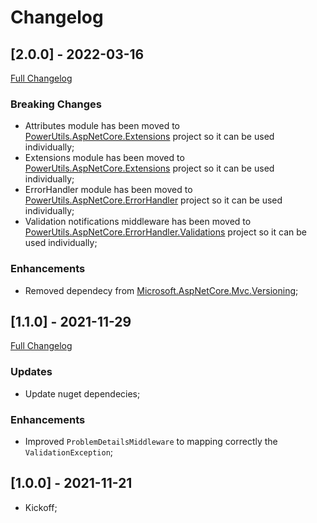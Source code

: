 # Changelog




## [2.0.0] - 2022-03-16

[Full Changelog](https://github.com/TechNobre/PowerUtils.AspNetCore.WebAPI/compare/v1.1.0...v2.0.0)


### Breaking Changes

- Attributes module has been moved to [PowerUtils.AspNetCore.Extensions](https://github.com/TechNobre/PowerUtils.AspNetCore.Extensions) project so it can be used individually;
- Extensions module has been moved to [PowerUtils.AspNetCore.Extensions](https://github.com/TechNobre/PowerUtils.AspNetCore.Extensions) project so it can be used individually;
- ErrorHandler module has been moved to [PowerUtils.AspNetCore.ErrorHandler](https://github.com/TechNobre/PowerUtils.AspNetCore.ErrorHandler) project so it can be used individually;
- Validation notifications middleware has been moved to [PowerUtils.AspNetCore.ErrorHandler.Validations](https://github.com/TechNobre/PowerUtils.AspNetCore.ErrorHandler.Validations) project so it can be used individually;


### Enhancements

- Removed dependecy from [Microsoft.AspNetCore.Mvc.Versioning](https://github.com/TechNobre/Microsoft.AspNetCore.Mvc.Versioning);




## [1.1.0] - 2021-11-29

[Full Changelog](https://github.com/TechNobre/PowerUtils.AspNetCore.WebAPI/compare/v1.0.0...v1.1.0)


### Updates

- Update nuget dependecies;


### Enhancements

- Improved `ProblemDetailsMiddleware` to mapping correctly the `ValidationException`;




## [1.0.0] - 2021-11-21

- Kickoff;